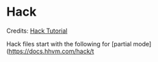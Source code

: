 # Hack

Credits: [Hack Tutorial](http://hacklang.org/tutorial.html)

Hack files start with the following for [partial mode](https://docs.hhvm.com/hack/t